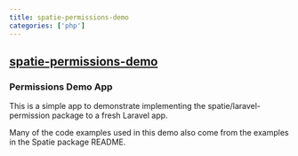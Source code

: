 ```yaml
---
title: spatie-permissions-demo
categories: ['php']
---
```

## [spatie-permissions-demo](https://github.com/drbyte/spatie-permissions-demo)

### Permissions Demo App


This is a simple app to demonstrate implementing the spatie/laravel-permission package to a fresh Laravel app.

Many of the code examples used in this demo also come from the examples in the Spatie package README.

